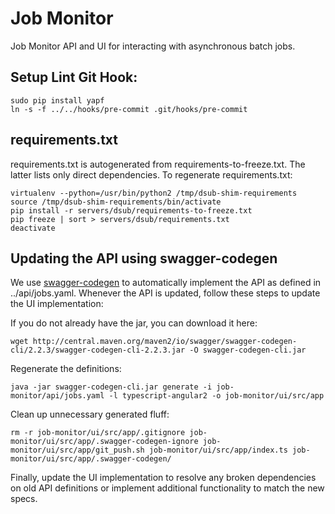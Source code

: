 # Job Monitor

Job Monitor API and UI for interacting with asynchronous batch jobs.

## Setup Lint Git Hook:
```
sudo pip install yapf
ln -s -f ../../hooks/pre-commit .git/hooks/pre-commit
```

## requirements.txt

requirements.txt is autogenerated from requirements-to-freeze.txt. The latter
lists only direct dependencies. To regenerate requirements.txt:

```
virtualenv --python=/usr/bin/python2 /tmp/dsub-shim-requirements
source /tmp/dsub-shim-requirements/bin/activate
pip install -r servers/dsub/requirements-to-freeze.txt
pip freeze | sort > servers/dsub/requirements.txt
deactivate
```

## Updating the API using swagger-codegen

We use [swagger-codegen](https://github.com/swagger-api/swagger-codegen) to automatically implement the API as defined in ../api/jobs.yaml.
Whenever the API is updated, follow these steps to update the UI implementation:

If you do not already have the jar, you can download it here:

```wget http://central.maven.org/maven2/io/swagger/swagger-codegen-cli/2.2.3/swagger-codegen-cli-2.2.3.jar -O swagger-codegen-cli.jar```

Regenerate the definitions:

```java -jar swagger-codegen-cli.jar generate -i job-monitor/api/jobs.yaml -l typescript-angular2 -o job-monitor/ui/src/app```


Clean up unnecessary generated fluff: 

```rm -r job-monitor/ui/src/app/.gitignore job-monitor/ui/src/app/.swagger-codegen-ignore job-monitor/ui/src/app/git_push.sh job-monitor/ui/src/app/index.ts job-monitor/ui/src/app/.swagger-codegen/```

Finally, update the UI implementation to resolve any broken dependencies on old API definitions or implement additional functionality to match the new specs.

